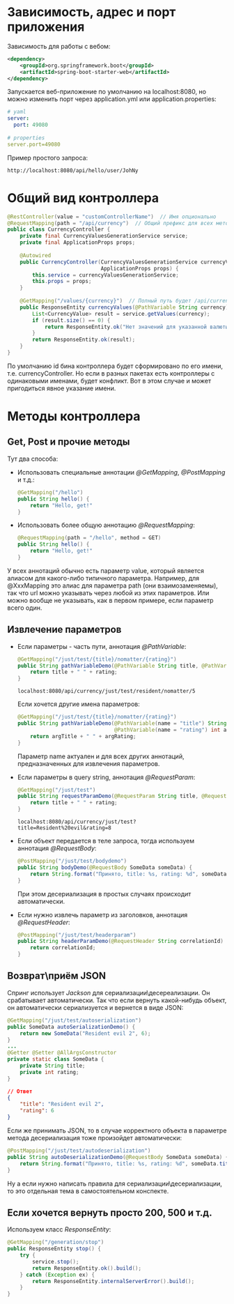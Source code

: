 # Зависимость, адрес и порт приложения

Зависимость для работы с вебом:

```xml
<dependency>
    <groupId>org.springframework.boot</groupId>
    <artifactId>spring-boot-starter-web</artifactId>
</dependency>
```

Запускается веб-приложение по умолчанию на localhost:8080, но можно изменить порт через application.yml или application.properties:

```yaml
# yaml
server:
  port: 49080
  
# properties
server.port=49080
```

Пример простого запроса:

```
http://localhost:8080/api/hello/user/JohNy
```

# Общий вид контроллера

```java
@RestController(value = "customControllerName")  // Имя опционально
@RequestMapping(path = "/api/currency")  // Общий префикс для всех методов, если надо
public class CurrencyController {
    private final CurrencyValuesGenerationService service;
    private final ApplicationProps props;
    
    @Autowired
    public CurrencyController(CurrencyValuesGenerationService currencyValuesGenerationService, 
                              ApplicationProps props) {
        this.service = currencyValuesGenerationService;
        this.props = props;
    }
    
    @GetMapping("/values/{currency}")  // Полный путь будет /api/currency/values/RUB
    public ResponseEntity currencyValues(@PathVariable String currency) {
        List<CurrencyValue> result = service.getValues(currency);
        if (result.size() == 0) {
            return ResponseEntity.ok("Нет значений для указанной валюты");
        }
        return ResponseEntity.ok(result);
    }
}
```

По умолчанию id бина контроллера будет сформировано по его имени, т.е. currencyController. Но если в разных пакетах есть контроллеры с одинаковыми именами, будет конфликт. Вот в этом случае и может пригодиться явное указание имени.

# Методы контроллера

## Get, Post и прочие методы

Тут два способа:

* Использовать специальные аннотации *@GetMapping*, *@PostMapping* и т.д.:

  ```java
  @GetMapping("/hello")
  public String hello() {
      return "Hello, get!"
  }
  ```

* Использовать более общую аннотацию *@RequestMapping*:

  ```java
  @RequestMapping(path = "/hello", method = GET)
  public String hello() {
      return "Hello, get!"
  }
  ```

У всех аннотаций обычно есть параметр value, который является алиасом для какого-либо типичного параметра. Например, для @XxxMapping это алиас для параметра path (они взаимозаменяемы), так что url можно указывать через любой из этих параметров. Или можно вообще не указывать, как в первом примере, если параметр всего один.

## Извлечение параметров

* Если параметры - часть пути, аннотация *@PathVariable*:

  ```java
  @GetMapping("/just/test/{title}/nomatter/{rating}")
  public String pathVariableDemo(@PathVariable String title, @PathVariable int rating) {
      return title + " " + rating;
  }
  ```

  ```
  localhost:8080/api/currency/just/test/resident/nomatter/5
  ```

  Если хочется другие имена параметров:

  ```java
  @GetMapping("/just/test/{title}/nomatter/{rating}")
  public String pathVariableDemo(@PathVariable(name = "title") String argTitle,
                                 @PathVariable(name = "rating") int argRating) {
      return argTitle + " " + argRating;
  }
  ```

  Параметр name актуален и для всех других аннотаций, предназначенных для извлечения параметров.

* Если параметры в query string, аннотация *@RequestParam*:

  ```java
  @GetMapping("/just/test")
  public String requestParamDemo(@RequestParam String title, @RequestParam int rating) {
      return title + " " + rating;
  }
  ```

  ```
  localhost:8080/api/currency/just/test?title=Resident%20evil&rating=8
  ```

* Если объект передается в теле запроса, тогда используем аннотация *@RequestBody*:

  ```java
  @PostMapping("/just/test/bodydemo")
  public String bodyDemo(@RequestBody SomeData someData) {
      return String.format("Принято, title: %s, rating: %d", someData.title, someData.rating);
  }
  ```

  При этом десериализация в простых случаях происходит автоматически.

* Если нужно извлечь параметр из заголовков, аннотация *@RequestHeader*:

  ```java
  @PostMapping("/just/test/headerparam")
  public String headerParamDemo(@RequestHeader String correlationId) {
      return correlationId;
  }
  ```


## Возврат\приём JSON

Спринг использует *Jackson* для сериализации\десереализации. Он срабатывает автоматически. Так что если вернуть какой-нибудь объект, он автоматически сериализуется и вернется в виде JSON:

```java
@GetMapping("/just/test/autoserialization")
public SomeData autoSerializationDemo() {
    return new SomeData("Resident evil 2", 6);
}
...
@Getter @Setter @AllArgsConstructor
private static class SomeData {
    private String title;
    private int rating;
}
```

```json
// Ответ
{
	"title": "Resident evil 2",
	"rating": 6
}
```

Если же принимать JSON, то в случае корректного объекта в параметре метода десериализация тоже произойдет автоматически:

```java
@PostMapping("/just/test/autodeserialization")
public String autoDeserializationDemo(@RequestBody SomeData someData) {
    return String.format("Принято, title: %s, rating: %d", someData.title, someData.rating);
}
```

Ну а если нужно написать правила для сериализации\десериализации, то это отдельная тема в самостоятельном конспекте.

## Если хочется вернуть просто 200, 500 и т.д.

Используем класс *ResponseEntity*:

```java
@GetMapping("/generation/stop")
public ResponseEntity stop() {
    try {
        service.stop();
        return ResponseEntity.ok().build();
    } catch (Exception ex) {
        return ResponseEntity.internalServerError().build();
    }
}
```
